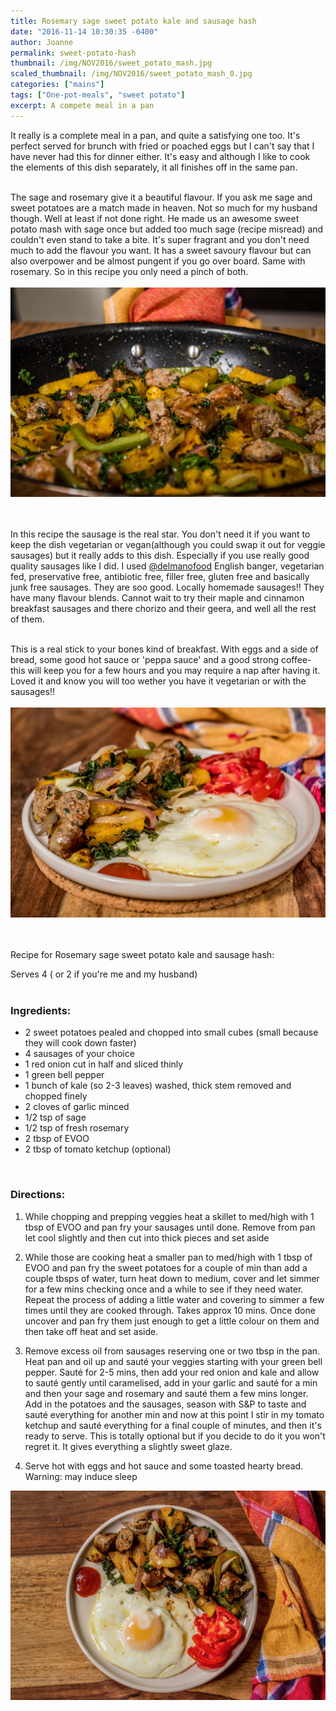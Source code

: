 ```yaml
---
title: Rosemary sage sweet potato kale and sausage hash
date: "2016-11-14 10:30:35 -0400"
author: Joanne
permalink: sweet-potato-hash
thumbnail: /img/NOV2016/sweet_potato_mash.jpg
scaled_thumbnail: /img/NOV2016/sweet_potato_mash_0.jpg
categories: ["mains"]
tags: ["One-pot-meals", "sweet potato"]
excerpt: A compete meal in a pan
---
```


It really is a complete meal in a pan, and quite a satisfying one too. It's perfect served for brunch with fried or poached eggs but I can't say that I have never had this for dinner either. It's easy and although I like to cook the elements of this dish separately, it all finishes off in the same pan.
<br><br>

The sage and rosemary give it a beautiful flavour.  If you ask me sage and sweet potatoes are a match made in heaven. Not so much for my husband though.  Well at least if not done right.  He made us an awesome sweet potato mash with sage once but added too much sage (recipe misread) and couldn't even stand to take a bite. It's super fragrant and you don't need much to add the flavour you want.  It has a sweet savoury flavour but can also overpower and be almost pungent if you go over board.  Same with rosemary.  So in this recipe you only need a pinch of both.
<br>
<br>
![Sweet potato hash](/img/NOV2016/sweet_potato_mash_2.jpg)  
<br>
<br>

In this recipe the sausage is the real star.  You don't need it if you want to keep the dish vegetarian or vegan(although you could swap it out for veggie sausages) but it really adds to this dish.  Especially if you use really good quality sausages like I did. I used [@delmanofood](https://www.instagram.com/delmanofood) English banger, vegetarian fed, preservative free, antibiotic free, filler free, gluten free and basically junk free sausages. They are soo good.  Locally homemade sausages!! They have many flavour blends.  Cannot wait to try their maple and cinnamon breakfast sausages and there chorizo and their geera, and well all the rest of them.  
<br>

This is a real stick to your bones kind of breakfast.  With eggs and a side of bread, some good hot sauce or 'peppa sauce' and a good strong coffee- this will keep you for a few hours and you may require a nap after having it. Loved it and know you will too wether you have it vegetarian or with the sausages!!
<br>
<br>
![Sweet potato hash](/img/NOV2016/sweet_potato_mash_3.jpg)  
<br>
<br>

Recipe for Rosemary sage sweet potato kale and sausage hash:

Serves 4 ( or 2 if you're me and my husband)
<br><br>

### Ingredients:

* 2 sweet potatoes pealed and chopped into small cubes (small because they will cook down faster)
* 4 sausages of your choice
* 1 red onion cut in half and sliced thinly
* 1 green bell pepper
* 1 bunch of kale (so 2-3 leaves) washed, thick stem removed and chopped finely
* 2 cloves of garlic minced
* 1/2 tsp of sage
* 1/2 tsp of fresh rosemary
* 2 tbsp of EVOO
* 2 tbsp of tomato ketchup (optional)
<br>

### Directions:

1. While chopping and prepping veggies heat a skillet to med/high with 1 tbsp of EVOO and pan fry your sausages until done.  Remove from pan let cool slightly and then cut into thick pieces and set aside

1. While those are cooking heat a smaller pan to med/high with 1 tbsp of EVOO and pan fry the sweet potatoes for a couple of min than add a couple tbsps of water, turn heat down to medium, cover and let simmer for a few mins checking once and a while to see if they need water. Repeat the process of adding a little water and covering to simmer a few times until they are cooked through. Takes approx 10 mins.  Once done uncover and pan fry them just enough to get a little colour on them and then take off heat and set aside.

1. Remove excess oil from sausages reserving one or two tbsp in the pan.  Heat pan and oil up and sauté your veggies starting with your green bell pepper.  Sauté for 2-5 mins, then add your red onion and kale and allow to sauté gently until caramelised, add in your garlic and sauté for a min and then your sage and rosemary and sauté them a few mins longer. Add in the potatoes and the sausages, season with S&P to taste and sauté everything for another min and now at this point I stir in my tomato ketchup and sauté everything for a final couple of minutes, and then it's ready to serve.  This is totally optional but if you decide to do it you won't regret it.  It gives everything a slightly sweet glaze.  

1. Serve hot with eggs and hot sauce and some toasted hearty bread. Warning: may induce sleep  


![Sweet potato hash](/img/NOV2016/sweet_potato_mash_4.jpg)  
